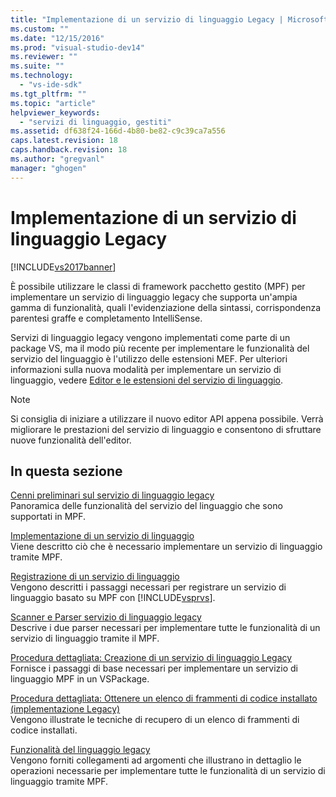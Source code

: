 ```yaml
---
title: "Implementazione di un servizio di linguaggio Legacy | Microsoft Docs"
ms.custom: ""
ms.date: "12/15/2016"
ms.prod: "visual-studio-dev14"
ms.reviewer: ""
ms.suite: ""
ms.technology: 
  - "vs-ide-sdk"
ms.tgt_pltfrm: ""
ms.topic: "article"
helpviewer_keywords: 
  - "servizi di linguaggio, gestiti"
ms.assetid: df638f24-166d-4b80-be82-c9c39ca7a556
caps.latest.revision: 18
caps.handback.revision: 18
ms.author: "gregvanl"
manager: "ghogen"
---
```

# Implementazione di un servizio di linguaggio Legacy
[!INCLUDE[vs2017banner](../../code-quality/includes/vs2017banner.md)]

È possibile utilizzare le classi di framework pacchetto gestito \(MPF\) per implementare un servizio di linguaggio legacy che supporta un'ampia gamma di funzionalità, quali l'evidenziazione della sintassi, corrispondenza parentesi graffe e completamento IntelliSense.  
  
 Servizi di linguaggio legacy vengono implementati come parte di un package VS, ma il modo più recente per implementare le funzionalità del servizio del linguaggio è l'utilizzo delle estensioni MEF. Per ulteriori informazioni sulla nuova modalità per implementare un servizio di linguaggio, vedere [Editor e le estensioni del servizio di linguaggio](../../extensibility/editor-and-language-service-extensions.md).  
  
> [!NOTE]
>  Si consiglia di iniziare a utilizzare il nuovo editor API appena possibile. Verrà migliorare le prestazioni del servizio di linguaggio e consentono di sfruttare nuove funzionalità dell'editor.  
  
## In questa sezione  
 [Cenni preliminari sul servizio di linguaggio legacy](../../extensibility/internals/legacy-language-service-overview.md)  
 Panoramica delle funzionalità del servizio del linguaggio che sono supportati in MPF.  
  
 [Implementazione di un servizio di linguaggio](../../extensibility/internals/implementing-a-legacy-language-service2.md)  
 Viene descritto ciò che è necessario implementare un servizio di linguaggio tramite MPF.  
  
 [Registrazione di un servizio di linguaggio](../../extensibility/internals/registering-a-legacy-language-service1.md)  
 Vengono descritti i passaggi necessari per registrare un servizio di linguaggio basato su MPF con [!INCLUDE[vsprvs](../../code-quality/includes/vsprvs_md.md)].  
  
 [Scanner e Parser servizio di linguaggio legacy](../../extensibility/internals/legacy-language-service-parser-and-scanner.md)  
 Descrive i due parser necessari per implementare tutte le funzionalità di un servizio di linguaggio tramite il MPF.  
  
 [Procedura dettagliata: Creazione di un servizio di linguaggio Legacy](../../extensibility/internals/walkthrough-creating-a-legacy-language-service.md)  
 Fornisce i passaggi di base necessari per implementare un servizio di linguaggio MPF in un VSPackage.  
  
 [Procedura dettagliata: Ottenere un elenco di frammenti di codice installato \(implementazione Legacy\)](../../extensibility/internals/walkthrough-getting-a-list-of-installed-code-snippets-legacy-implementation.md)  
 Vengono illustrate le tecniche di recupero di un elenco di frammenti di codice installati.  
  
 [Funzionalità del linguaggio legacy](../../extensibility/internals/legacy-language-service-features1.md)  
 Vengono forniti collegamenti ad argomenti che illustrano in dettaglio le operazioni necessarie per implementare tutte le funzionalità di un servizio di linguaggio tramite MPF.